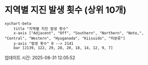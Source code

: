 # 지역별 지진 발생 횟수 (상위 10개)

```mermaid
xychart-beta
    title "지역별 지진 발생 횟수"
    x-axis ["Adjacent", "Off", "Southern", "Northern", "Noto,", "Central", "Western", "Hyuganada", "Kiisuido", "미분류"]
    y-axis "발생 횟수" 0 --> 2141
    bar [2139, 122, 29, 28, 20, 18, 14, 12, 9, 7]
```

업데이트 시간: 2025-08-31 12:05:52
